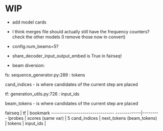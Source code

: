 # WIP

- add model cards

- I think merges file should actually still have the frequency counters? check the other models (I remove those now in convert)

- config.num_beams=5?

- share_decoder_input_output_embed is True in fairseq!


- beam diversion:


fs: sequence_generator.py:289 : tokens

cand_indices - is where candidates of the current step are placed

tf: generation_utils.py:726 : input_ids

beam_tokens - is where candidates of the current step are placed

fairseq      | tf                              | bookmark
--------------------------------  -------------|---------
lprobes      | scores (same var)               | 5
cand_indices | next_tokens (beam_tokens)       |
tokens       | input_ids                       |
